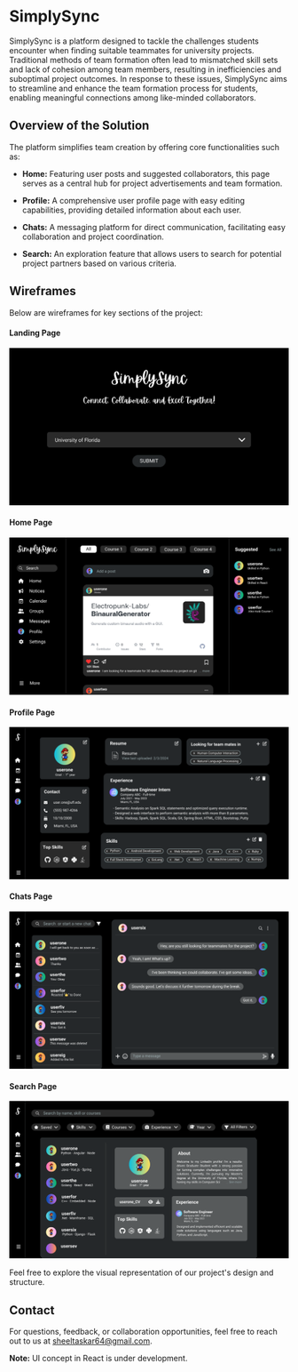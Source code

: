 # SimplySync

SimplySync is a platform designed to tackle the challenges students encounter when finding suitable teammates for university projects. Traditional methods of team formation often lead to mismatched skill sets and lack of cohesion among team members, resulting in inefficiencies and suboptimal project outcomes. In response to these issues, SimplySync aims to streamline and enhance the team formation process for students, enabling meaningful connections among like-minded collaborators.

## Overview of the Solution

The platform simplifies team creation by offering core functionalities such as:

- **Home:** Featuring user posts and suggested collaborators, this page serves as a central hub for project advertisements and team formation.

- **Profile:** A comprehensive user profile page with easy editing capabilities, providing detailed information about each user.

- **Chats:** A messaging platform for direct communication, facilitating easy collaboration and project coordination.

- **Search:** An exploration feature that allows users to search for potential project partners based on various criteria.

## Wireframes

Below are wireframes for key sections of the project:

#### Landing Page

![Landing Page Wireframe](./wireframes/landing.png)

#### Home Page

![Home Page Wireframe](./wireframes/home.png)

#### Profile Page

![Profile Page Wireframe](./wireframes/profile.png)

#### Chats Page

![Chats Page Wireframe](./wireframes/chat.png)

#### Search Page

![Search Page Wireframe](./wireframes/search.png)

Feel free to explore the visual representation of our project's design and structure.

## Contact

For questions, feedback, or collaboration opportunities, feel free to reach out to us at sheeltaskar64@gmail.com.

**Note:** UI concept in React is under development.
